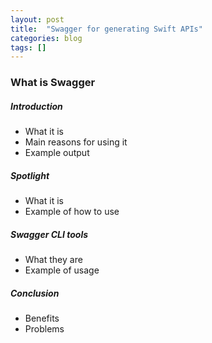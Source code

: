 ```yaml
---
layout: post
title:  "Swagger for generating Swift APIs"
categories: blog
tags: []
---
```

### What is Swagger
##### Introduction
* What it is
* Main reasons for using it
* Example output

##### Spotlight
* What it is
* Example of how to use

##### Swagger CLI tools
* What they are
* Example of usage

##### Conclusion
* Benefits
* Problems
